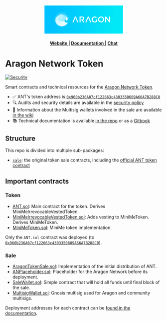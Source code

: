<p align="center"><img width="50%" src=".github/assets/aragon_banner.svg"></p>

<div align="center">
  <h4>
    <a href="https://aragon.network">
      Website
    </a>
    <span> | </span>
    <a href="https://docs.aragon.org/ant">
      Documentation
    </a>
    <span> | </span>
    <a href="https://discord.gg/ruBR6GN">
      Chat
    </a>
  </h4>
</div>

# Aragon Network Token

<p>
  <!-- Security -->
  <a href="SECURITY.md">
    <img src="https://img.shields.io/badge/security-audited-green?style=flat-square" alt="Security" />
  </a>
</p>

Smart contracts and technical resources for the [Aragon Network Token](https://aragon.org/token/ant).

- ✅ ANT's token address is [`0x960b236A07cf122663c4303350609A66A7B288C0`](https://etherscan.io/token/0x960b236A07cf122663c4303350609A66A7B288C0)
- 🔍 Audits and security details are available in the [security policy](SECURITY.md)
- 🔑 Information about the Multisig wallets involved in the sale are available [in the wiki](https://wiki.aragon.org/association/multisigs/overview/)
- 📚 Technical documentation is available [in the repo](docs/) or as a [Gitbook](docs.aragon.org/ant)

## Structure

This repo is divided into multiple sub-packages:

- [`sale`](packages/sale): the original token sale contracts, including the [official ANT token contract](packages/sale/contracts/ANT.sol)

## Important contracts

### Token

- [ANT.sol](packages/sale/contracts/ANT.sol): Main contract for the token. Derives MiniMeIrrevocableVestedToken.
- [MiniMeIrrevocableVestedToken.sol](packages/sale/contracts/MiniMeIrrevocableVestedToken.sol): Adds vesting to MiniMeToken. Derives MiniMeToken.
- [MiniMeToken.sol](packages/sale/contracts/MiniMeToken.sol): MiniMe token implementation.

Only the `ANT.sol` contract was deployed (to [`0x960b236A07cf122663c4303350609A66A7B288C0`](https://etherscan.io/token/0x960b236A07cf122663c4303350609A66A7B288C0)).

### Sale

- [AragonTokenSale.sol](packages/sale/contracts/AragonTokenSale.sol): Implementation of the initial distribution of ANT.
- [ANPlaceholder.sol](packages/sale/contracts/ANPlaceholder.sol): Placeholder for the Aragon Network before its deployment.
- [SaleWallet.sol](packages/sale/contracts/SaleWallet.sol): Simple contract that will hold all funds until final block of the sale.
- [MultisigWallet.sol](packages/sale/contracts/MultisigWallet.sol): Gnosis multisig used for Aragon and community multisigs.

Deployment addresses for each contract can be [found in the
documentation](docs/token/sale-resources.md#deployments).
